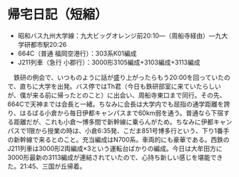# 帰宅日記（短縮）

<div class="section">

* 昭和バス九州大学線：九大ビッグオレンジ前20:10―（周船寺経由）―九大学研都市駅20:26
* 664C（普通 福岡空港行）：303系K01編成
* J211列車（急行 小郡行）：3000形3105編成+3103編成+3113編成

　鉄研の例会で、いつものように話が盛り上がったらもう20:00を回っていたので、直ちに大学を出発。バス停ではTh君（今日も鉄研部室に来ていたらしいが、僕が来る前に帰ったとのこと）に出会い、周船寺東口まで同行。その先、664Cで天神までは会長と一緒。ちなみに会長は大学内でも屈指の通学距離を誇り、はるばる小倉から毎日伊都キャンパスまで60km弱を通う。普通なら下宿する距離だが、これも小倉～博多間で新幹線に乗らんがため。ちなみに伊都キャンパスで1限から授業の時は、小倉6:35発、こだま851号博多行という、下り1番手の新幹線で来るとのこと。充当編成はN700系。車両的にも豪華である。西鉄のJ211列車は3000形2両編成×3という運転台ばかりの編成。今日は大牟田方に3000形最新の3113編成が連結されていたので、心持ち新しい感じを堪能できた。21:45、三国が丘帰着。</div>